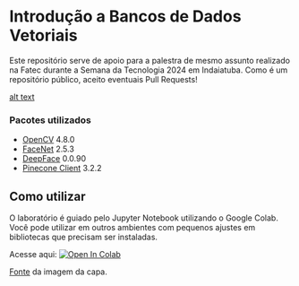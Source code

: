 # Introdução a Bancos de Dados Vetoriais

Este repositório serve de apoio para a palestra de mesmo assunto realizado na Fatec durante a Semana da Tecnologia 2024 em Indaiatuba.
Como é um repositório público, aceito eventuais Pull Requests!

[alt text](imagem/high-dimension-vector.png)

### Pacotes utilizados

* [OpenCV](https://opencv.org/) 4.8.0
* [FaceNet](https://github.com/timesler/facenet-pytorch) 2.5.3
* [DeepFace](https://github.com/serengil/deepface) 0.0.90
* [Pinecone Client](https://www.pinecone.io/) 3.2.2

## Como utilizar

O laboratório é guiado pelo Jupyter Notebook utilizando o Google Colab. Você pode utilizar em outros ambientes com pequenos ajustes em bibliotecas que precisam ser instaladas.

Acesse aqui: [![Open In Colab](https://colab.research.google.com/assets/colab-badge.svg)](https://colab.research.google.com/github/michelpf/vector-databases-intro/blob/master/laboratorio.ipynb)

[Fonte](https://www.researchgate.net/figure/A-visualisation-of-a-population-of-50-high-dimensional-solution-vectors-for-the-de-Jong_fig2_266261098) da imagem da capa.